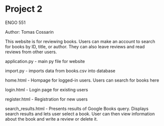 # Project 2

ENGO 551

Author: Tomas Cossarin

This website is for reviewing books. Users can make an account to search for books by ID, title, or author. They can also leave reviews and read reviews from other users.

application.py - main py file for website

import.py - imports data from books.csv into database

home.html - Hompage for logged-in users. Users can search for books here

login.html - Login page for existing users

register.html - Registration for new users

search_results.html - Presents results of Google Books query. Displays search results and lets user select a book. User can then view information about the book and write a review or delete it.